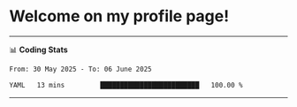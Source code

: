# Welcome on my profile page!
<!-- print(("dralla"[::-1]+"s").capitalize()) -->

<!-- ---
👨🏻‍💻 **Busy With**
* Learning new Skills.
* Building small Projects.
* Being helpful. -->

---
📊 **Coding Stats**
<!--START_SECTION:waka-->

```txt
From: 30 May 2025 - To: 06 June 2025

YAML   13 mins         █████████████████████████   100.00 %
```

<!--END_SECTION:waka-->
---
